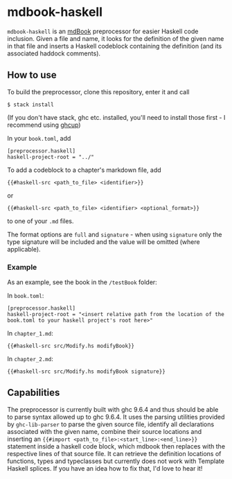 # mdbook-haskell

`mdbook-haskell` is an [mdBook](https://github.com/rust-lang/mdBook) preprocessor for easier Haskell code inclusion. Given a file and name, it looks for the definition of the given name in that file and inserts a Haskell codeblock containing the definition (and its associated haddock comments). 

## How to use

To build the preprocessor, clone this repository, enter it and call

```
$ stack install
```
(If you don't have stack, ghc etc. installed, you'll need to install those first - I recommend using [ghcup](https://www.haskell.org/ghcup/))

In your `book.toml`, add
```
[preprocessor.haskell]
haskell-project-root = "../"
```

To add a codeblock to a chapter's markdown file, add
```
{{#haskell-src <path_to_file> <identifier>}}
```
or
```
{{#haskell-src <path_to_file> <identifier> <optional_format>}}
```
to one of your `.md` files.

The format options are `full` and `signature` - when using `signature` only the type signature will be included and the value will be omitted (where applicable).

### Example

As an example, see the book in the `/testBook` folder: 

In `book.toml`:
```
[preprocessor.haskell]
haskell-project-root = "<insert relative path from the location of the book.toml to your haskell project's root here>"
```
In `chapter_1.md`:
```
{{#haskell-src src/Modify.hs modifyBook}}
```
In `chapter_2.md`:
```
{{#haskell-src src/Modify.hs modifyBook signature}}
```

## Capabilities

The preprocessor is currently built with ghc 9.6.4 and thus should be able to parse syntax allowed up to ghc 9.6.4. It uses the parsing utilities provided by `ghc-lib-parser` to parse the given source file, identify all declarations associated with the given name, combine their source locations and inserting an `{{#import <path_to_file>:<start_line>:<end_line>}}` statement inside a haskell code block, which mdbook then replaces with the respective lines of that source file.
It can retrieve the definition locations of functions, types and typeclasses but currently does not work with Template Haskell splices. If you have an idea how to fix that, I'd love to hear it!
